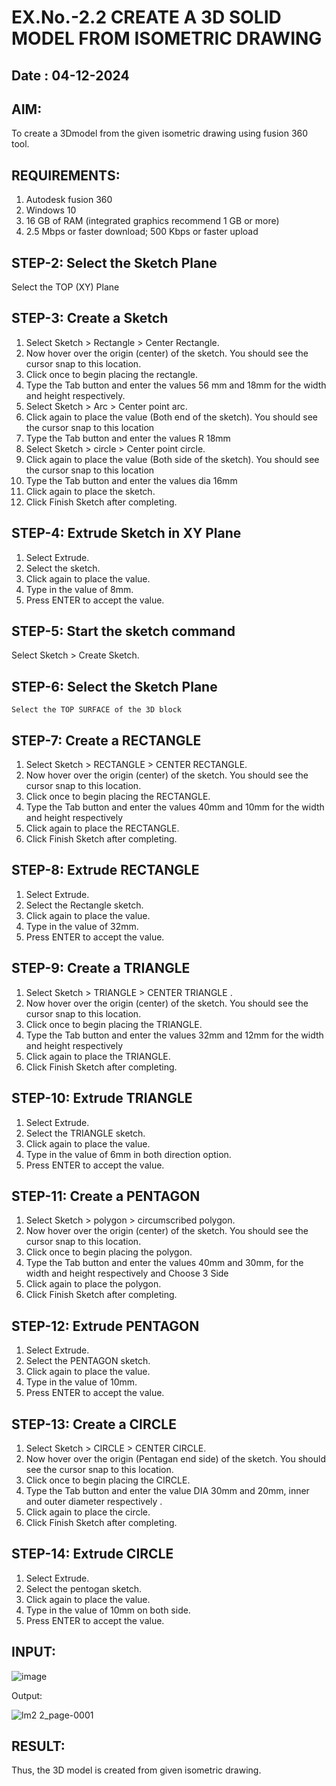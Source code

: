 # EX.No.-2.2 CREATE A 3D SOLID MODEL FROM ISOMETRIC DRAWING
## Date : 04-12-2024

## AIM: 

To create a 3Dmodel from the given isometric drawing using fusion 360 tool. 

## REQUIREMENTS:
1. Autodesk fusion 360
2. Windows 10
3. 16 GB of RAM (integrated graphics recommend 1 GB or more)
4. 2.5 Mbps or faster download; 500 Kbps or faster upload 

## STEP-2:  Select the Sketch Plane
 Select the TOP (XY) Plane

## STEP-3: Create a Sketch 
1.  Select Sketch > Rectangle > Center Rectangle.
2.  Now hover over the origin (center) of the sketch. You should see the cursor snap to this location.
3.  Click once to begin placing the rectangle.
4.  Type the Tab button and enter the values 56 mm and 18mm for the width and height respectively.
5.  Select Sketch > Arc > Center point arc.
6.  Click again to place the value (Both end of the sketch). You should see the cursor snap to this location
7.  Type the Tab button and enter the values R 18mm
8.  Select Sketch > circle > Center point circle.
9.  Click again to place the value (Both side of the sketch). You should see the cursor snap to this location
10. Type the Tab button and enter the values dia 16mm
11. Click again to place the sketch.
12. Click Finish Sketch after completing.

## STEP-4: Extrude Sketch in XY Plane
1.	Select Extrude.
2.	Select the sketch.
3.	Click again to place the value.
4.	Type in the value of 8mm. 
5.	Press ENTER to accept the value.

## STEP-5:  Start the sketch command
   Select Sketch > Create Sketch.

## STEP-6: Select the Sketch Plane
	Select the TOP SURFACE of the 3D block 
  
## STEP-7: Create a RECTANGLE 
1.	Select Sketch > RECTANGLE  > CENTER RECTANGLE.
2.	Now hover over the origin (center) of the sketch. You should see the cursor snap to this location.
3.	Click once to begin placing the RECTANGLE.
4.	Type the Tab button and enter the values 40mm and 10mm for the width and height respectively
5.	Click again to place the RECTANGLE.
6.	Click Finish Sketch after completing.

## STEP-8:  Extrude RECTANGLE 
1.	Select Extrude.
2.	Select the Rectangle sketch.
3.	Click again to place the value.
4.	Type in the value of 32mm. 
5.	Press ENTER to accept the value.

## STEP-9: Create a TRIANGLE 
1.	Select Sketch > TRIANGLE > CENTER TRIANGLE .
2.	Now hover over the origin (center) of the sketch. You should see the cursor snap to this location.
3.	Click once to begin placing the TRIANGLE.
4.	Type the Tab button and enter the values 32mm and 12mm for the width and height respectively
5.	Click again to place the TRIANGLE.
6.	Click Finish Sketch after completing.

## STEP-10:  Extrude TRIANGLE
1.	Select Extrude.
2.	Select the TRIANGLE sketch.
3.	Click again to place the value.
4.	Type in the value of 6mm in both direction option. 
5.	Press ENTER to accept the value.

## STEP-11: Create a PENTAGON 
1.	Select Sketch > polygon > circumscribed polygon.
2.	Now hover over the origin (center) of the sketch. You should see the cursor snap to this location.
3.	Click once to begin placing the polygon.
4.	Type the Tab button and enter the values 40mm and 30mm, for the width and height respectively and Choose 3 Side
5.	Click again to place the polygon.
6.	Click Finish Sketch after completing.

## STEP-12: Extrude PENTAGON
1.	Select Extrude.
2.	Select the PENTAGON sketch.
3.	Click again to place the value.
4.	Type in the value of 10mm. 
5.	Press ENTER to accept the value.

## STEP-13: Create a CIRCLE 
1.	Select Sketch > CIRCLE > CENTER CIRCLE.
2.	Now hover over the origin (Pentagan end side) of the sketch. You should see the cursor snap to this location.
3.	Click once to begin placing the CIRCLE.
4.	Type the Tab button and enter the value DIA 30mm and 20mm, inner and outer diameter respectively .
5.	Click again to place the circle.
6.	Click Finish Sketch after completing.

## STEP-14:  Extrude CIRCLE 
1.	Select Extrude.
2.	Select the pentogan sketch.
3.	Click again to place the value.
4.	Type in the value of 10mm on both side. 
5.	Press ENTER to accept the value.

## INPUT:
![image](https://user-images.githubusercontent.com/113594316/198523331-05ace360-502b-4569-b9b4-31c60e3cd554.png)

Output:

![lm2 2_page-0001](https://github.com/user-attachments/assets/51c27e6c-2f26-4fa9-ab65-f17c58414a8b)

## RESULT: 
Thus, the 3D model is created from given isometric drawing.


